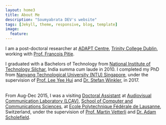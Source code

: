 ```yaml
---
layout: home3
title: About Me
description: "Soumyabrata DEV's website"
tags: [Jekyll, theme, responsive, blog, template]
image:
  feature: 
---
```


I am a post-doctoral researcher at <a href="https://www.adaptcentre.ie">ADAPT Centre</a>, <a href="http://www.tcd.ie">Trinity College Dublin</a>, working with <a href="https://francois.pitie.net">Prof. Francois Pitie</a>.

I graduated with a Bachelors of Technology from <a href="http://www.nits.ac.in/">National Institute of Technology Silchar</a>, India summa cum laude in 2010. I completed my PhD from <a href="www.ntu.edu.sg/Pages/home.aspx">Nanyang Technological University (NTU) Singapore</a>, under the supervision of <a href="http://research.ntu.edu.sg/expertise/academicprofile/Pages/StaffProfile.aspx?ST_EMAILID=EYHLEE">Prof. Lee Yee Hui</a> and <a href="https://adsc.illinois.edu/people/stefan-winkler">Dr. Stefan Winkler</a>, in 2017. 

<br />
From Aug-Dec 2015, I was a visiting <a href="http://people.epfl.ch/soumyabrata.dev">Doctoral Assistant</a> at <a href="http://lcav.epfl.ch/">Audiovisual Communication Laboratory (LCAV)</a>, <a href="http://ic.epfl.ch/en">School of Computer and Communications Sciences</a>, at <a href="http://www.epfl.ch/">Ecole Polytechnique F&eacute;d&eacute;rale de Lausanne</a>, Switzerland, under the supervision of <a href="http://lcav.epfl.ch/martin.vetterli">Prof. Martin Vetterli</a> and <a href="http://lcav.epfl.ch/op/edit/people/adam.scholefield">Dr. Adam Scholefield</a>.

<!---
I completed my PhD in 2017 from <a href="http://www.eee.ntu.edu.sg/Pages/Home.aspx">School of Electrical and Electronic Engineering</a>, <a href="www.ntu.edu.sg/Pages/home.aspx">Nanyang Technological University (NTU) Singapore</a>, under the supervision of <a href="http://research.ntu.edu.sg/expertise/academicprofile/Pages/StaffProfile.aspx?ST_EMAILID=EYHLEE">Prof. Lee Yee Hui</a> and <a href="https://adsc.illinois.edu/people/stefan-winkler">Dr. Stefan Winkler</a>, <a href="http://vintage.winklerbros.net/index.html">Vision & InterAction Group (Vintage)</a>, at <a href="http://adsc.illinois.edu/">Advanced Digital Sciences Center (ADSC)</a>, the Singapore-based research center of the <a href="http://illinois.edu/">University of Illinois at Urbana-Champaign</a>. 



<br />
Prior joining NTU Singapore, I graduated with a Bachelors of Technology in the <a href="http://www.nits.ac.in/departments/ece/ece.php">Department of Electronics and Communication Engineering</a> from <a href="http://www.nits.ac.in/">National Institute of Technology Silchar</a>, India summa cum laude in 2010. Following this, I was associated with <a href="http://www.ericsson.com/in">Ericsson India</a> as a network engineer from 2010 to 2012.
-->

